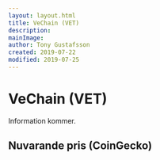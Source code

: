 ```yaml
---
layout: layout.html
title: VeChain (VET)
description:
mainImage:
author: Tony Gustafsson
created: 2019-07-22
modified: 2019-07-25
---
```


# VeChain (VET)

Information kommer.

## Nuvarande pris (CoinGecko)

<script src="https://widgets.coingecko.com/coingecko-coin-ticker-widget.js"></script>

<coingecko-coin-ticker-widget currency="sek" coin-id="vechain" locale="en"></coingecko-coin-ticker-widget>
